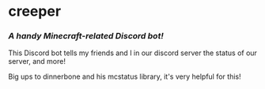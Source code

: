 # creeper
### _A handy Minecraft-related Discord bot!_

This Discord bot tells my friends and I in our discord server the status of our server, and more! 

Big ups to dinnerbone and his mcstatus library, it's very helpful for this! 
